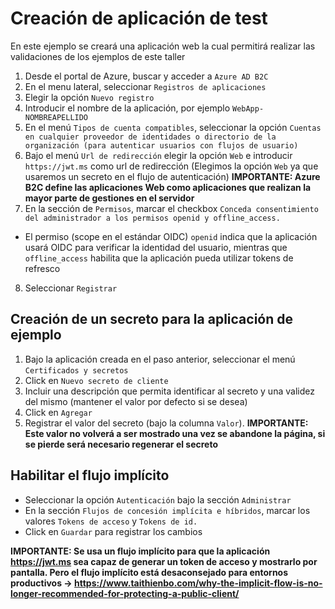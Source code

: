 # Creación de aplicación de test
En este ejemplo se creará una aplicación web la cual permitirá realizar las validaciones de los ejemplos de este taller
1. Desde el portal de Azure, buscar y acceder a `Azure AD B2C`
2. En el menu lateral, seleccionar `Registros de aplicaciones`
3. Elegir la opción `Nuevo registro`
4. Introducir el nombre de la aplicación, por ejemplo `WebApp-NOMBREAPELLIDO`
5. En el menú `Tipos de cuenta compatibles`, seleccionar la opción `Cuentas en cualquier proveedor de identidades o directorio de la organización (para autenticar usuarios con flujos de usuario)`
6. Bajo el menú `Url de redirección` elegir la opción `Web` e introducir `https://jwt.ms` como url de redirección (Elegimos la opción `Web` ya que usaremos un secreto en el flujo de autenticación)
**IMPORTANTE: Azure B2C define las aplicaciones Web como aplicaciones que realizan la mayor parte de gestiones en el servidor**
7. En la sección de `Permisos`, marcar el checkbox `Conceda consentimiento del administrador a los permisos openid y offline_access.`
  - El permiso (scope en el estándar OIDC) `openid` indica que la aplicación usará OIDC para verificar la identidad del usuario, mientras que `offline_access` habilita que la aplicación pueda utilizar tokens de refresco
8. Seleccionar `Registrar`

## Creación de un secreto para la aplicación de ejemplo
1. Bajo la aplicación creada en el paso anterior, seleccionar el menú `Certificados y secretos`
2. Click en `Nuevo secreto de cliente`
3. Incluir una descripción que permita identificar al secreto y una validez del mismo (mantener el valor por defecto si se desea)
4. Click en `Agregar`
5. Registrar el valor del secreto (bajo la columna `Valor`). **IMPORTANTE: Este valor no volverá a ser mostrado una vez se abandone la página, si se pierde será necesario regenerar el secreto**

## Habilitar el flujo implícito
- Seleccionar la opción `Autenticación` bajo la sección `Administrar`
- En la sección `Flujos de concesión implícita e híbridos`, marcar los valores `Tokens de acceso` y `Tokens de id.`
- Click en `Guardar` para registrar los cambios

**IMPORTANTE: Se usa un flujo implícito para que la aplicación https://jwt.ms sea capaz de generar un token de acceso y mostrarlo por pantalla. Pero el flujo implícito está desaconsejado para entornos productivos -> https://www.taithienbo.com/why-the-implicit-flow-is-no-longer-recommended-for-protecting-a-public-client/**